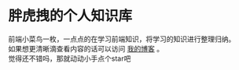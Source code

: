 # 胖虎拽的个人知识库

前端小菜鸟一枚，一点点的在学习前端知识，将学习的知识进行整理归纳。   
如果想更清晰滴查看内容的话可以访问 [我的博客](https://yemantou.github.io/knowledge-database) 。     
觉得还不错吗，那就动动小手点个star吧  